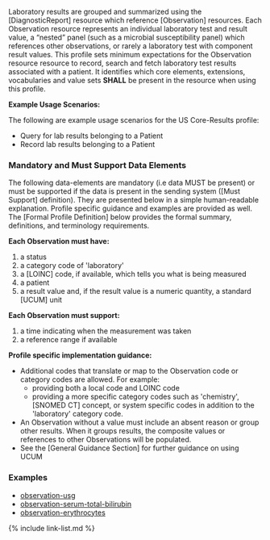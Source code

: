 ﻿Laboratory results are grouped and summarized using the [DiagnosticReport] resource which reference [Observation] resources.  Each Observation resource represents an individual laboratory test and result value, a “nested” panel (such as a microbial susceptibility panel) which references other observations, or rarely a laboratory test with component result values. This profile sets minimum expectations for the Observation resource resource to record, search and fetch laboratory test results associated with a patient.  It identifies which core elements, extensions, vocabularies and value sets **SHALL** be present in the resource when using this profile.

**Example Usage Scenarios:**

The following are example usage scenarios for the US Core-Results profile:

-   Query for lab results belonging to a Patient
-   Record lab results belonging to a Patient

### Mandatory and Must Support Data Elements


The following data-elements are mandatory (i.e data MUST be present) or must be supported if the data is present in the sending system ([Must Support] definition). They are presented below in a simple human-readable explanation.  Profile specific guidance and examples are provided as well.  The [Formal Profile Definition] below provides the  formal summary, definitions, and  terminology requirements.  

**Each Observation must have:**

1.   a status
1.   a category code of 'laboratory'
1.   a [LOINC] code, if available, which tells you what is being measured
1.   a patient
1.   a result value and, if the result value is a numeric quantity, a standard [UCUM] unit


**Each Observation must support:**

1.   a time indicating when the measurement was taken
1.   a reference range if available

**Profile specific implementation guidance:**

* Additional codes that translate or map to the Observation code or category codes are allowed.  For example:
   -  providing both a local code and LOINC code
   -  providing a more specific category codes such as 'chemistry', [SNOMED CT] concept, or system specific codes in addition to the 'laboratory' category code.
* An Observation without a value must include an absent reason or group other results. When it groups results, the composite values or references to other Observations will be populated.
* See the [General Guidance Section] for further guidance on using UCUM

### Examples

 - [observation-usg](Observation-usg.html)
 - [observation-serum-total-bilirubin](Observation-serum-total-bilirubin.html)
 - [observation-erythrocytes](Observation-erythrocytes.html)

{% include link-list.md %}
